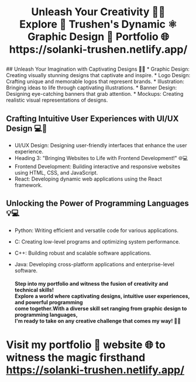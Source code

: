 <h1><p align="center">
Unleash Your Creativity 👨‍🎨<br> Explore 🎒 Trushen's Dynamic ⚛ Graphic Design 🎨 Portfolio 🌐<br>
  https://solanki-trushen.netlify.app/
</p></h1>
## Unleash Your Imagination with Captivating Designs 🎨🌈
* Graphic Design: Creating visually stunning designs that captivate and inspire.
* Logo Design: Crafting unique and memorable logos that represent brands.
* Illustration: Bringing ideas to life through captivating illustrations.
* Banner Design: Designing eye-catching banners that grab attention.
* Mockups: Creating realistic visual representations of designs.

## Crafting Intuitive User Experiences with UI/UX Design 💻🎨
* UI/UX Design: Designing user-friendly interfaces that enhance the user experience.
* Heading 3: "Bringing Websites to Life with Frontend Development!" 🌐💻
* Frontend Development: Building interactive and responsive websites using HTML, CSS, and JavaScript.
* React: Developing dynamic web applications using the React framework.

##  Unlocking the Power of Programming Languages 💡💻
* Python: Writing efficient and versatile code for various applications.
* C: Creating low-level programs and optimizing system performance.
* C++: Building robust and scalable software applications.
* Java: Developing cross-platform applications and enterprise-level software.

  <h4>Step into my portfolio and witness the fusion of creativity and technical skills!<br> 
    Explore a world where captivating designs, intuitive user experiences, and powerful programming <br>
    come together.With a diverse skill set ranging from graphic design to programming languages, <br> 
    I'm ready to take on any creative challenge that comes my way! 🌟🚀</h4>
# Visit my portfolio 💼 website 🌐 to witness the magic firsthand https://solanki-trushen.netlify.app/
